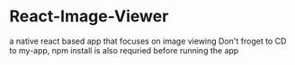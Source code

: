 # React-Image-Viewer
a native react based app that focuses on image viewing
Don't froget to CD to my-app, npm install is also requried before running the app
